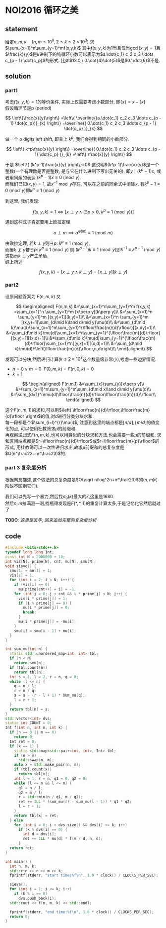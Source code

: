 # NOI2016 循环之美

## statement

给定$n,m,k\quad (n,m\leq 10^9,2\leq k\leq 2\times 10^3)$
求$\sum_{x=1}^n\sum_{y=1}^mf(x,y,k)$
其中$f(x,y,k)$为$1$当且仅当$\gcd(x,y)=1$且$\frac{x}{y}$是$k$进制下的纯循环小数可以表示为$a.\dot{c_1} c_2 c_3 \ldots c_{p - 1} \dot{c_p}$的形式.
比如$13.0,\ 0.\dot{4}\dot{5}$是$0.1\dot{6}$不是.

## solution

### part1

考虑$f(x,y,k)=1$的等价条件, 实际上仅需要考虑小数部分, 即$\{x\}=x-[x]$  
假设循环节是p (period)

$$
\left\{\frac{x}{y}\right\}
=\left\{
    \overline{(a.\dot{c_1} c_2 c_3 \ldots c_{p - 1} \dot{c_p})}_{k}
  \right\}
=\overline{( 0.\dot{c_1} c_2 c_3 \ldots c_{p - 1} \dot{c_p} )}_{k}
$$

做一个 p digits left shift, 即乘上 $k^p$, 我们会得到相同的小数部分.

$$
\left\{  k^p\frac{x}{y}  \right\}
=\overline{( 0.\dot{c_1} c_2 c_3 \ldots c_{p - 1} \dot{c_p} )}_{k}
=\left\{  \frac{x}{y}  \right\}
$$

于是 $\left\{ (k^p-1)\frac{x}{y} \right\}=0$ 这说明$(k^p-1)\frac{x}{y}$是一个整数(一个有理数是否是整数, 是与它在什么进制下写出无关的),
即$y\mid (k^p-1)x$, 或者用同余的表达 $(k^p-1)x\equiv 0\pmod y$.  
而我们已知$(x,y)=1$, 故$x^{-1}\bmod y$存在, 可以在之前的同余式中消除$x$.
有$k^p-1\equiv 0\pmod y$即$k^p\equiv 1\pmod y$

到这里, 我们发现:

$$
f(x,y,k)=1\iff [  x \perp y  \land  \left(\exists p\gt 0,\ k^p\equiv 1 \pmod y\right)  ]
$$

遇到这种式子肯定要用上欧拉定理

$$
a\perp m
\implies
a^{\varphi(m)}\equiv 1\pmod m
$$

由欧拉定理, 若$k\perp y$则$\exists p:\ k^p\equiv 1\pmod y$,  
而当$k \not\perp y$若$\exists p:\ k^p\equiv 1\pmod y$ 则 $(k^{p-1})k\equiv 1\pmod y$即$k^{-1}\equiv k^{p-1}\pmod y$  
这指示$k\perp y$产生矛盾.  
综上所述

$$
f(x,y,k)=[x\perp y\land k\perp y]=[x\perp y][k\perp y]
$$

### part2

设原问题答案为 $F(n,m,k)$ 又

$$
\begin{aligned}
F(n,m,k)
&=\sum_{x=1}^n\sum_{y=1}^m f(x,y,k)
=\sum_{x=1}^n \sum_{y=1}^m [x\perp y][k\perp y]\\
&=\sum_{x=1}^n \sum_{y=1}^m [(x,y)=1][(k,y)=1]\\
&=\sum_{x=1}^n \sum_{y=1}^m [(x,y)=1]\sum_{d\mid k\land d\mid y}\mu(d)\\
&=\sum_{d\mid k}\mu(d)\sum_{x=1}^n\sum_{y=1}^{\lfloor\frac{m}{d}\rfloor}[(x,dy)=1]\\
&=\sum_{d\mid k}\mu(d)\sum_{x=1}^n\sum_{y=1}^{\lfloor\frac{m}{d}\rfloor}[(x,y)=1][(x,d)=1]\\
&=\sum_{d\mid k}\mu(d)\sum_{y=1}^{\lfloor\frac{m}{d}\rfloor}\sum_{x=1}^n[(y,x)=1][(x,d)=1]\\
&=\sum_{d\mid k}\mu(d)F\left(\lfloor\frac{m}{d}\rfloor,n,d\right)\\
\end{aligned}
$$

发现可以分块,然后递归计算($k\leq 2\times 10^3$这个数量级非常小),考虑一些边界情况.

- $n=0\lor m=0$: $F(0,m,k)=F(n,0,k)=0$
- $k=1$

$$
\begin{aligned}
F(n,m,1)
&=\sum_{x}\sum_{y}[x\perp y]\\
&=\sum_{x=1}^n\sum_{y=1}^m\sum_{d\mid x\land d\mid y}\mu(d)\\
&=\sum_{d=1}^n\mu(d)\lfloor\frac{n}{d}\rfloor\lfloor\frac{m}{d}\rfloor\\
\end{aligned}
$$

这个$F(n,m,1)$的求和,可以用$\left( \lfloor\frac{n}{d}\rfloor,\lfloor\frac{m}{d}\rfloor \right)$的值,对$d$进行分类分块求和.  
每一段都是个$\sum_{i=l}^{r}\mu(i)$, 注意到这里的端点都是$\lfloor n/d\rfloor, \lfloor m/d \rfloor$的值变化的点, 可以使用杜教筛求$\mu$的前缀和.  
再观察递归式$F(n,m,k)$,也可以用类似的分块求和方法,也会需要一些$\mu$的前缀和,
求和区间端点都是$r=\lfloor\frac{n}{d}\rfloor$或$r=\lfloor\frac{m}{p}\rfloor$的形式,
用杜教筛可以一次性递归求出,故求$\mu$前缀和的总复杂度是$O(n^\frac23+m^\frac23)$的.

### part 3 复杂度分析

根据网友描述,这个做法的总复杂度是$O(\sqrt n\log^2n+n^\frac23)$的($n,m$同阶故不区别它们).

我们可以先写一个暴力,然后找$\sigma_0(k)$最大的$k$,这里是$1680$.  
然后$n,m$拉满测一测,找瓶颈发现是$F(\ast,\ast,1)$的重复计算太多,于是记忆化它然后就过了

**TODO**: _这里是玄学, 回来追加完整的复杂度分析_

## code

```cpp
#include <bits/stdc++.h>
typedef long long Int;
const int N = 2000000 + 10;
int vis[N], prime[N], cnt, mu[N], smu[N];
void sieve() {
  smu[1] = mu[1] = 1;
  vis[1] = 1;
  for (int i = 2; i < N; i++) {
    if (vis[i] == 0)
      mu[prime[cnt++] = i] = -1;
    for (int j = 0; j < cnt && i * prime[j] < N; j++) {
      vis[i * prime[j]] = 1;
      if (i % prime[j] == 0) {
        mu[i * prime[j]] = 0;
        break;
      }
      mu[i * prime[j]] = -mu[i];
    }
    smu[i] = smu[i - 1] + mu[i];
  }
}

int sum_mu(int n) {
  static std::unordered_map<int, int> tbl;
  if (n < N)
    return smu[n];
  if (tbl.count(n))
    return tbl[n];
  int s = 1, l = 2, r = n, q = 0;
  while (l <= n) {
    q = n / l;
    r = n / q;
    s = s - (r - l + 1) * sum_mu(q);
    l = r + 1;
  }
  return tbl[n] = s;
}
std::vector<int> dvs;
static int COUNT = 0;
Int f(int n, int m, int k) {
  if (n == 0 || m == 0)
    return 0;
  Int ret = 0;
  if (k == 1) {
    static std::map<std::pair<int, int>, Int> tbl;
    if (n > m)
      std::swap(n, m);
    auto x = std::make_pair(n, m);
    if (tbl.count(x))
      return tbl[x];
    int l = 1, r = n, q1 = 0, q2 = 0;
    while (l <= n && l <= m) {
      q1 = n / l;
      q2 = m / l;
      r = std::min(n / q1, m / q2);
      ret += 1LL * (sum_mu(r) - sum_mu(l - 1)) * q1 * q2;
      l = r + 1;
    }
    return tbl[x] = ret;
  } else
    for (int i = 0; i < dvs.size() && dvs[i] <= k; i++)
      if (k % dvs[i] == 0) {
        int d = dvs[i];
        ret += 1LL * mu[d] * f(m / d, n, d);
      }
  return ret;
}

int main() {
  int n, m, k;
  std::cin >> n >> m >> k;
  fprintf(stderr, "start time:%f\n", 1.0 * clock() / CLOCKS_PER_SEC);

  sieve();
  for (int i = 1; i <= k; i++)
    if (k % i == 0)
      dvs.push_back(i);
  std::cout << f(n, m, k) << std::endl;

  fprintf(stderr, "end time:%f\n", 1.0 * clock() / CLOCKS_PER_SEC);
  return 0;
}
```

